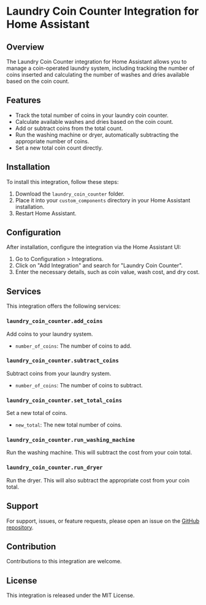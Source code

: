 # Laundry Coin Counter Integration for Home Assistant

## Overview
The Laundry Coin Counter integration for Home Assistant allows you to manage a coin-operated laundry system, including tracking the number of coins inserted and calculating the number of washes and dries available based on the coin count.

## Features
- Track the total number of coins in your laundry coin counter.
- Calculate available washes and dries based on the coin count.
- Add or subtract coins from the total count.
- Run the washing machine or dryer, automatically subtracting the appropriate number of coins.
- Set a new total coin count directly.

## Installation
To install this integration, follow these steps:
1. Download the `laundry_coin_counter` folder.
2. Place it into your `custom_components` directory in your Home Assistant installation.
3. Restart Home Assistant.

## Configuration
After installation, configure the integration via the Home Assistant UI:
1. Go to Configuration > Integrations.
2. Click on "Add Integration" and search for "Laundry Coin Counter".
3. Enter the necessary details, such as coin value, wash cost, and dry cost.

## Services
This integration offers the following services:

### `laundry_coin_counter.add_coins`
Add coins to your laundry system.
- `number_of_coins`: The number of coins to add.

### `laundry_coin_counter.subtract_coins`
Subtract coins from your laundry system.
- `number_of_coins`: The number of coins to subtract.

### `laundry_coin_counter.set_total_coins`
Set a new total of coins.
- `new_total`: The new total number of coins.

### `laundry_coin_counter.run_washing_machine`
Run the washing machine. This will subtract the cost from your coin total.

### `laundry_coin_counter.run_dryer`
Run the dryer. This will also subtract the appropriate cost from your coin total.

## Support
For support, issues, or feature requests, please open an issue on the [GitHub repository](https://github.com/fjfricke/homeassistant-laundry-coin-counter).

## Contribution
Contributions to this integration are welcome.

## License
This integration is released under the MIT License.

